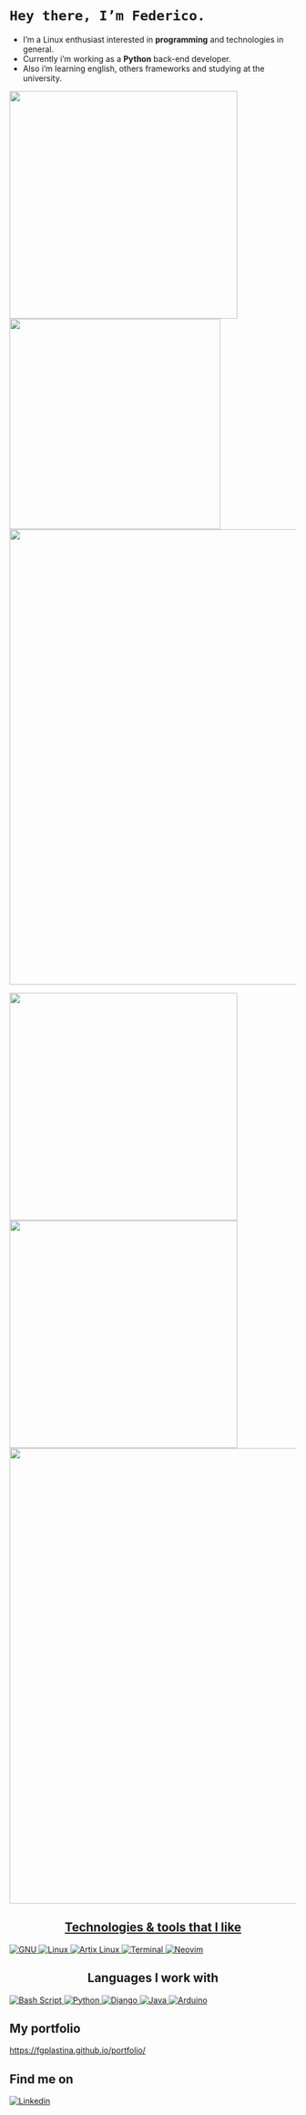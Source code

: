 # ```Hey there, I’m Federico.```

* I’m a Linux enthusiast interested in **programming** and technologies in general.
* Currently i’m working as a **Python** back-end developer. 
* Also i’m learning english, others frameworks and studying at the university.


<p align="left">
  <a href="https://github.com/fgplastina#gh-dark-mode-only"><img width="400" src="https://github-readme-stats.vercel.app/api?username=fgplastina&show_icons=true&theme=nord&count_private=true">
  <a href="https://github.com/fgplastina#gh-dark-mode-only"><img width="370"  src="https://github-readme-stats.vercel.app/api/top-langs/?username=fgplastina&hide=html,scss,css&count_private=true&langs_count=4&layout=compact&theme=nord">
  <a href="https://github.com/fgplastina#gh-dark-mode-only"><img width="800" src="https://github-profile-trophy.vercel.app/?username=fgplastina&row=1&column=5&theme=nord">

  <a href="https://github.com/fgplastina#gh-light-mode-only"><img width="400" src="https://github-readme-stats.vercel.app/api?username=fgplastina&show_icons=true&theme=graywhite&count_private=true">
  <a href="https://github.com/fgplastina#gh-light-mode-only"><img width="400" src="https://github-readme-stats.vercel.app/api/top-langs/?username=fgplastina&hide=html,scss,css&count_private=true&langs_count=4&layout=compact&theme=graywhite">
  <a href="https://github.com/fgplastina#gh-light-mode-only"><img width="800" src="https://github-profile-trophy.vercel.app/?username=fgplastina&row=1&column=5&theme=graywhite">

</p>
<p align="left">   
<div>
  <h2 style="text-align: center;">Technologies & tools that I like</h2>
  <p>
    <a href="https://www.gnu.org/">
      <img
        src="https://img.shields.io/badge/GNU-A42E2B?style=for-the-badge&logo=GNU&logoColor=A42E2B&labelColor=white"
        alt="GNU"
      />
    </a>
    <a href="https://www.kernel.org/">
      <img
        src="https://img.shields.io/badge/-Linux-black?style=for-the-badge&logo=Linux&labelColor=black"
        alt="Linux"
      />
    </a>
    <a href="https://artixlinux.org/">
      <img
        src="https://img.shields.io/badge/Artix%20Linux%20-grey?style=for-the-badge&logo=Artix%20Linux"
        alt="Artix Linux"
      />
    </a>
    <a href="https://st.suckless.org/">
      <img
        src="https://img.shields.io/badge/-Terminal-grey?style=for-the-badge&logo=GNOME%20Terminal&logoColor=white"
        alt="Terminal"
      />
    </a>
     <a href="https://neovim.io/">
      <img
        src="https://img.shields.io/badge/Neovim-57A143?style=for-the-badge&logo=Neovim&labelColor=white"
        alt="Neovim"
      />
    </a>
  </p>
  <h2 style="text-align: center;">Languages I work with</h2>
    <p>
      <a href="https://www.gnu.org/software/bash/">
         <img
           src="https://img.shields.io/badge/Bash -4EAA25?style=for-the-badge&logo=GNU%20Bash&labelColor=white"
           alt="Bash Script"
         />
      </a>
      <a href="https://www.python.org/">
        <img
             src="https://img.shields.io/badge/-python-3776AB?style=for-the-badge&logo=python&labelColor=white"
          alt="Python"
        />
      </a>
      <a href="https://www.djangoproject.com/">
        <img
          src="https://img.shields.io/badge/Django-092E20?style=for-the-badge&logo=Django&logoColor=092E20&labelColor=white"
          alt="Django"
        />
      </a>
      <a href="https://dev.java/">
        <img                
          src="https://img.shields.io/badge/Java-important?style=for-the-badge&logo=Java&logoColor=orange&labelColor=white"
          alt="Java"
        />
      </a>
      <a href="https://www.arduino.cc/">
        <img                
          src="https://img.shields.io/badge/Arduino-00979D?style=for-the-badge&logo=Arduino&labelColor=white"
          alt="Arduino"
        />
      </a>
    </p>
</div>
<div>
  <h2>My portfolio</h2>
  <p>
    <a href="https://fgplastina.github.io/portfolio/">
      https://fgplastina.github.io/portfolio/
    </a>
  </p>
</div>
<div>
  <h2>Find me on</h2>
  <p>
    <a href="https://www.linkedin.com/in/fgplastina/?locale=en_US">
      <img src="https://img.shields.io/badge/-linkedin-blue?style=for-the-badge&logo=linkedin" alt="Linkedin">
    </a>
  </p>
</div>
</p>
